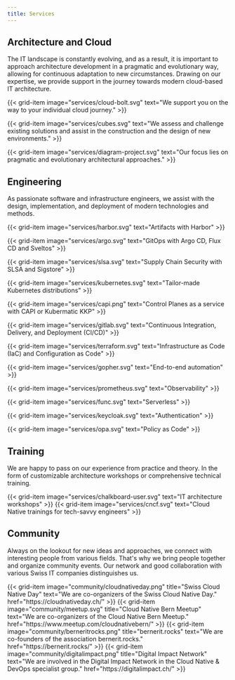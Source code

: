 ```yaml
---
title: Services
---
```


## Architecture and Cloud

The IT landscape is constantly evolving, and as a result, it is important to approach architecture development in a pragmatic and evolutionary way, allowing for continuous adaptation to new circumstances. Drawing on our expertise, we provide support in the journey towards modern cloud-based IT architecture.

<div class="row">
  {{< grid-item
      image="services/cloud-bolt.svg"
      text="We support you on the way to your individual cloud journey." >}}

  {{< grid-item
      image="services/cubes.svg"
      text="We assess and challenge existing solutions and assist in the construction and the design of new environments." >}}

  {{< grid-item
      image="services/diagram-project.svg"
      text="Our focus lies on pragmatic and evolutionary architectural approaches." >}}
</div>

## Engineering

As passionate software and infrastructure engineers, we assist with the design, implementation, and deployment of modern
technologies and methods.

<div class="row">
  {{< grid-item
      image="services/harbor.svg"
      text="Artifacts with Harbor" >}}

  {{< grid-item
      image="services/argo.svg"
      text="GitOps with Argo CD, Flux CD and Sveltos" >}}

  {{< grid-item
      image="services/slsa.svg"
      text="Supply Chain Security with SLSA and Sigstore" >}}

  {{< grid-item
      image="services/kubernetes.svg"
      text="Tailor-made Kubernetes distributions" >}}

  {{< grid-item
      image="services/capi.png"
      text="Control Planes as a service with CAPI or Kubermatic KKP" >}}

  {{< grid-item
      image="services/gitlab.svg"
      text="Continuous Integration, Delivery, and Deployment (CI/CD)" >}}

  {{< grid-item
      image="services/terraform.svg"
      text="Infrastructure as Code (IaC) and Configuration as Code" >}}

  {{< grid-item
      image="services/gopher.svg"
      text="End-to-end automation" >}}

  {{< grid-item
      image="services/prometheus.svg"
      text="Observability" >}}

  {{< grid-item
      image="services/func.svg"
      text="Serverless" >}}

  {{< grid-item
      image="services/keycloak.svg"
      text="Authentication" >}}

  {{< grid-item
      image="services/opa.svg"
      text="Policy as Code" >}}

</div>

## Training

We are happy to pass on our experience from practice and theory. In the form of customizable architecture workshops or comprehensive technical training.

<div class="row">
  {{< grid-item
      image="services/chalkboard-user.svg"
      text="IT architecture workshops" >}}
  {{< grid-item
      image="services/cncf.svg"
      text="Cloud Native trainings for tech-savvy engineers" >}}
</div>

## Community

Always on the lookout for new ideas and approaches, we connect with interesting people from various fields. That's why
we bring people together and organize community events. Our network and good collaboration with various Swiss IT
companies distinguishes us.

<div class="row">
  {{< grid-item
      image="community/cloudnativeday.png"
      title="Swiss Cloud Native Day"
      text="We are co-organizers of the Swiss Cloud Native Day."
      href="https://cloudnativeday.ch/" >}}
  {{< grid-item
      image="community/meetup.svg"
      title="Cloud Native Bern Meetup"
      text="We are co-organizers of the Cloud Native Bern Meetup."
      href="https://www.meetup.com/cloudnativebern/" >}}
  {{< grid-item
      image="community/berneritrocks.png"
      title="bernerit.rocks"
      text="We are co-founders of the association bernerit.rocks."
      href="https://bernerit.rocks/" >}}
  {{< grid-item
      image="community/digitalimpact.png"
      title="Digital Impact Network"
      text="We are involved in the Digital Impact Network in the Cloud Native & DevOps specialist group."
      href="https://digitalimpact.ch/" >}}
</div>
